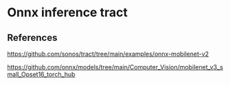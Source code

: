 # Onnx inference tract


## References
https://github.com/sonos/tract/tree/main/examples/onnx-mobilenet-v2

https://github.com/onnx/models/tree/main/Computer_Vision/mobilenet_v3_small_Opset16_torch_hub
